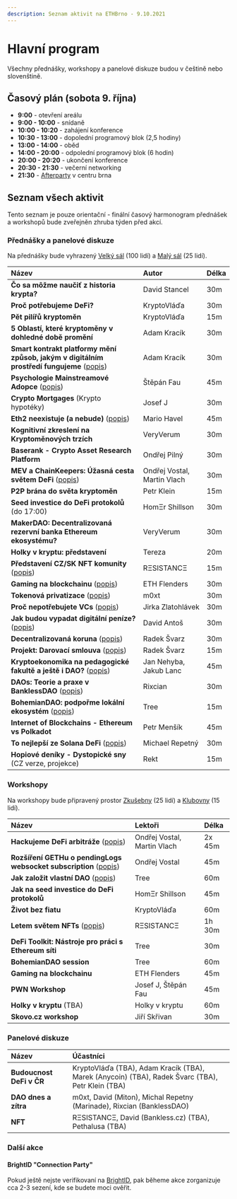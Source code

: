 ```yaml
---
description: Seznam aktivit na ETHBrno - 9.10.2021
---
```


# Hlavní program

Všechny přednášky, workshopy a panelové diskuze budou v češtině nebo slovenštině.

## Časový plán \(sobota 9. října\)

* **9:00** - otevření areálu
* **9:00 - 10:00** - snídaně
* **10:00 - 10:20** - zahájení konference
* **10:30 - 13:00** - dopolední programový blok \(2,5 hodiny\)
* **13:00 - 14:00** - oběd
* **14:00 - 20:00** - odpolední programový blok \(6 hodin\)
* **20:00 - 20:20** - ukončení konference
* **20:30 - 21:30** - večerní networking
* **21:30** - [Afterparty](../doprovodny-program/afterparty-bar-anoda.md) v centru brna

## Seznam všech aktivit

Tento seznam je pouze orientační - finální časový harmonogram přednášek a workshopů bude zveřejněn zhruba týden před akcí.

### Přednášky a panelové diskuze

Na přednášky bude vyhrazený [Velký sál](../misto-konani/#dostupne-prostory) \(100 lidí\) a [Malý sál](../misto-konani/#dostupne-prostory) \(25 lidí\).

| Název | Autor | Délka |
| :--- | :--- | :--- |
| **Čo sa môžme naučiť z historia krypta?** | David Stancel | 30m |
| **Proč potřebujeme DeFi?** | KryptoVláďa | 30m |
| **Pět pilířů kryptoměn** | KryptoVláďa | 15m |
| **5 Oblastí, které kryptoměny v dohledné době promění** | Adam Kracík | 30m |
| **Smart kontrakt platformy mění způsob, jakým v digitálním prostředí fungujeme** \([popis](prednasky.md#smart-kontrakt-platformy-meni-zpusob-jakym-v-digitalnim-prostredi-fungujeme)\) | Adam Kracík | 30m |
| **Psychologie Mainstreamové Adopce** \([popis](prednasky.md#psychologie-mainstreamove-adopce)\) | Štěpán Fau | 45m |
| **Crypto Mortgages** \(Krypto hypotéky\) | Josef J | 30m |
| **Eth2 neexistuje \(a nebude\)** \([popis](https://ethbrno.gwei.cz/program/prednasky#eth2-neexistuje-a-nebude)\) | Mario Havel | 45m |
| **Kognitivní zkreslení na Kryptoměnových trzích** | VeryVerum | 30m |
| **Baserank - Crypto Asset Research Platform** | Ondřej Pilný | 30m |
| **MEV a ChainKeepers: Úžasná cesta světem DeFi** \([popis](prednasky.md#mev-a-chainkeepers-uzasna-cesta-svetem-defi)\) | Ondřej Vostal, Martin Vlach | 30m |
| **P2P brána do světa kryptoměn** | Petr Klein | 15m |
| **Seed investice do DeFi protokolů** \(do 17:00\) | HomΞr Shillson | 30m |
| **MakerDAO: Decentralizovaná rezervní banka Ethereum ekosystému?** | VeryVerum | 30m |
| **Holky v kryptu: představení** | Tereza | 20m |
| **Představení CZ/SK NFT komunity** \([popis](prednasky.md#predstaveni-cz-sk-nft-komunity)\) | RΞSISTANCΞ | 15m |
| **Gaming na blockchainu** \([popis](prednasky.md#gaming-na-blockchainu)\) | ETH Flenders | 30m |
| **Tokenová privatizace** \([popis](prednasky.md#tokenova-privatizace)\) | m0xt | 30m |
| **Proč nepotřebujete VCs** \([popis](prednasky.md#proc-nepotrebujete-vcs)\) | Jirka Zlatohlávek | 30m |
| **Jak budou vypadat digitální peníze?** \([popis](prednasky.md#jak-budou-vypadat-digitalni-penize)\) | David Antoš | 30m |
| **Decentralizovaná koruna** \([popis](prednasky.md#decentralizovana-koruna)\) | Radek Švarz | 30m |
| **Projekt: Darovací smlouva** \([popis](prednasky.md#projekt-darovaci-smlouva)\) | Radek Švarz | 15m |
| **Kryptoekonomika na pedagogické fakultě a ještě i DAO?** \([popis](prednasky.md#kryptoekonomika-na-pedagogicke-fakulte-a-jeste-i-dao)\) | Jan Nehyba, Jakub Lanc | 45m |
| **DAOs: Teorie a praxe v BanklessDAO** \([popis](prednasky.md#daos-teorie-a-praxe-v-banklessdao)\) | Rixcian | 30m |
| **BohemianDAO: podpořme lokální ekosystém** \([popis](prednasky.md#bohemiandao-podporme-lokalni-ekosystem)\) | Tree | 15m |
| **Internet of Blockchains - Ethereum vs Polkadot** | Petr Menšík | 45m |
| **To nejlepší ze Solana DeFi** \([popis](prednasky.md#to-nejlepsi-ze-solana-defi)\) | Michael Repetný | 30m |
| **Hopiové deníky - Dystopické sny** \(CZ verze, projekce\) | Rekt | 15m |

### Workshopy

Na workshopy bude připravený prostor [Zkušebny](../misto-konani/#dostupne-prostory) \(25 lidí\) a [Klubovny](../misto-konani/#dostupne-prostory) \(15 lidí\).

| Název | Lektoři | Délka |
| :--- | :--- | :--- |
| **Hackujeme DeFi arbitráže** \([popis](workshopy/hackujeme-defi-arbitraze.md)\) | Ondřej Vostal, Martin Vlach | 2x 45m |
| **Rozšíření GETHu o pendingLogs websocket subscription** \([popis](workshopy/rozsireni-gethu-o-pendinglogs-websocket-subscription.md)\) | Ondřej Vostal | 45m |
| **Jak založit vlastní DAO** \([popis](workshopy/jak-zalozit-vlastni-dao.md)\) | Tree | 60m |
| **Jak na seed investice do DeFi protokolů** | HomΞr Shillson | 45m |
| **Život bez fiatu** | KryptoVláďa | 60m |
| **Letem světem NFTs** \([popis](workshopy/letem-svetem-nfts.md)\) | RΞSISTANCΞ | 1h 30m |
| **DeFi Toolkit: Nástroje pro práci s Ethereum síti** | Tree | 30m |
| **BohemianDAO session** | Tree | 60m |
| **Gaming na blockchainu** | ETH Flenders | 45m |
| **PWN Workshop** | Josef J, Štěpán Fau | 45m |
| **Holky v kryptu** \(TBA\) | Holky v kryptu | 60m |
| **Skovo.cz workshop** | Jiří Skřivan | 30m |

### Panelové diskuze

| Název | Účastníci |
| :--- | :--- |
| **Budoucnost DeFi v ČR** | KryptoVláďa \(TBA\), Adam Kracík \(TBA\), Marek \(Anycoin\) \(TBA\), Radek Švarc \(TBA\), Petr Klein \(TBA\) |
| **DAO dnes a zítra** | m0xt, David \(Miton\), Michal Repetny \(Marinade\), Rixcian \(BanklessDAO\) |
| **NFT** | RΞSISTANCΞ, David \(Bankless.cz\) \(TBA\), Pethalusa \(TBA\) |

### Další akce

#### BrightID "Connection Party"

Pokud ještě nejste verifikovaní na [BrightID](https://www.brightid.org/), pak běheme akce zorganizuje cca 2-3 sezení, kde se budete moci ověřit.


